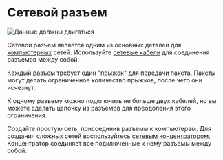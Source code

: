 # Сетевой разъем
![Данные должны двигаться](block:oc2:network_connector)

Сетевой разъем является одним из основных деталей для [компьютерных](computer.md) сетей. Используйте [сетевые кабели](../item/network_cable.md) для соединения разъемов между собой.

Каждый разъем требует один "прыжок" для передачи пакета. Пакеты могут делать ограниченное количество прыжков, после чего они исчезнут.

К одному разъему можно подключить не больше двух кабелей, но вы можете сделать цепочку из разъемов для преодоления этого ограничения.

Создайте простую сеть, присоединив разъемы к компьютерам. Для создания сложных сетей воспользуйтесь [сетевым концентратором](network_hub.md). Концентратор соединяет все подключенные к нему разъемы между собой.